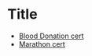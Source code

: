 # Title

- [Blood Donation cert](./files/Blood-donation.pdf) 
- [Marathon cert](./files/Marathon.pdf)  
